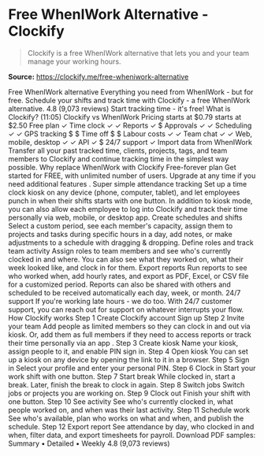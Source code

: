 # Free WhenIWork Alternative - Clockify

> Clockify is a free WhenIWork alternative that lets you and your team manage your working hours.

**Source:** https://clockify.me/free-wheniwork-alternative

Free WhenIWork alternative
Everything you need from WhenIWork - but for free. Schedule your shifts and track time with Clockify - a free WhenIWork alternative.
4.8 (9,073 reviews)
Start tracking time - it's free!
What is Clockify? (11:05)
Clockify vs WhenIWork
Pricing
starts at $0.79
starts at $2.50
Free plan
✓
Time clock
✓
✓
Reports
✓
$
Approvals
✓
✓
Scheduling
✓
✓
GPS tracking
$
$
Time off
$
$
Labour costs
✓
✓
Team chat
✓
✓
Web, mobile, desktop
✓
✓
API
✓
$
24/7 support
✓
Import data from WhenIWork
Transfer all your past tracked time, clients, projects, tags, and team members to Clockify and continue tracking time in the simplest way possible.
Why replace WhenIWork with Clockify
Free-forever plan
Get started for FREE, with unlimited number of users. Upgrade at any time if you need
additional features
.
Super simple attendance tracking
Set up a time clock kiosk on any device (phone, computer, tablet), and let employees punch in when their shifts starts with one button.
In addition to kiosk mode, you can also allow each employee to log into Clockify and track their time personally via web, mobile, or desktop app.
Create schedules and shifts
Select a custom period, see each member's capacity, assign them to projects and tasks during specific hours in a day, add notes, or make adjustments to a schedule with dragging & dropping.
Define roles and track team activity
Assign roles
to team members and see who's currently clocked in and where. You can also see what they worked on, what their week looked like, and clock in for them.
Export reports
Run reports to see who worked when, add hourly rates, and export as PDF, Excel, or CSV file for a customized period. Reports can also be shared with others and scheduled to be received automatically each day, week, or month.
24/7 support
If you're working late hours - we do too. With 24/7 customer support, you can
reach out
for support on whatever interrupts your flow.
How Clockify works
Step 1
Create Clockify account
Sign up
Step 2
Invite your team
Add people as limited members so they can clock in and out via kiosk. Or, add them as full members if they need to access reports or track their time personally via
an app
.
Step 3
Create kiosk
Name your kiosk, assign people to it, and enable PIN sign in.
Step 4
Open kiosk
You can set up a kiosk on any device by opening the link to it in a browser.
Step 5
Sign in
Select your profile and enter your personal PIN.
Step 6
Clock in
Start your work shift with one button.
Step 7
Start break
While clocked in, start a break. Later, finish the break to clock in again.
Step 8
Switch jobs
Switch jobs or projects you are working on.
Step 9
Clock out
Finish your shift with one button.
Step 10
See activity
See who's currently clocked in, what people worked on, and when was their last activity.
Step 11
Schedule work
See who's available, plan who works on what and when, and publish the schedule.
Step 12
Export report
See attendance by day, who clocked in and when, filter data, and export timesheets for payroll.
Download PDF samples:
Summary
•
Detailed
•
Weekly
4.8 (9,073 reviews)